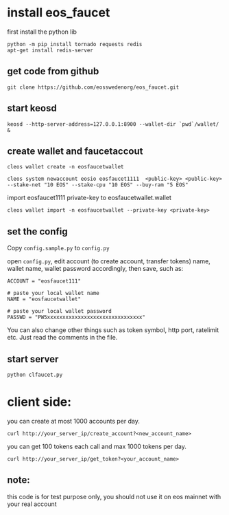# install eos_faucet
first install the python lib
```
python -m pip install tornado requests redis
apt-get install redis-server
```
## get code from github
```
git clone https://github.com/eosswedenorg/eos_faucet.git
```
## start keosd
```
keosd --http-server-address=127.0.0.1:8900 --wallet-dir `pwd`/wallet/ &
```
## create wallet and faucetaccout
```
cleos wallet create -n eosfaucetwallet

cleos system newaccount eosio eosfaucet1111  <public-key> <public-key> --stake-net "10 EOS" --stake-cpu "10 EOS" --buy-ram "5 EOS"
```
import eosfaucet1111 private-key to eosfaucetwallet.wallet
```
cleos wallet import -n eosfaucetwallet --private-key <private-key>
```
## set the config

Copy `config.sample.py` to `config.py`

open `config.py`, edit account (to create account, transfer tokens) name, wallet name, wallet password accordingly, then save, such as:
```
ACCOUNT = "eosfaucet111"

# paste your local wallet name
NAME = "eosfaucetwallet"

# paste your local wallet password
PASSWD = "PW5xxxxxxxxxxxxxxxxxxxxxxxxxxxxxxx"

```

You can also change other things such as token symbol, http port, ratelimit etc. Just read the comments in the file.

## start server
```
python clfaucet.py
```


# client side:

you can create at most 1000 accounts per day.
```
curl http://your_server_ip/create_account?<new_account_name>
```

you can get 100 tokens each call and max 1000 tokens per day.
```
curl http://your_server_ip/get_token?<your_account_name>
```
## note:

this code is for test purpose only, you should not use it on eos mainnet with your real account
